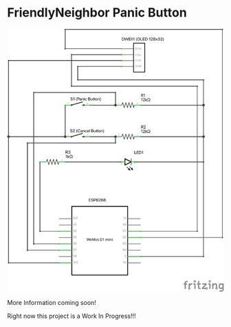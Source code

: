 # FriendlyNeighbor Panic Button

![Schematic of the FriendlyNeighbor Panic Button Device](https://github.com/birdoffire1549/FriendlyNeighbor_Panic_Button/blob/9410a65af17257e3acdc20b8ad1a5bfb0b4692c5/FriendlyNeighbor%20Panic%20Button_schem.png)


More Information coming soon!

Right now this project is a Work In Progress!!!
